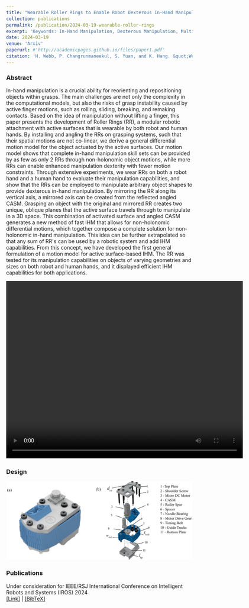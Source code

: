 ```yaml
---
title: "Wearable Roller Rings to Enable Robot Dexterous In-Hand Manipulation through Active Surfaces"
collection: publications
permalink: /publication/2024-03-19-wearable-roller-rings
excerpt: 'Keywords: In-Hand Manipulation, Dexterous Manipulation, Multi-fingered Robots'
date: 2024-03-19
venue: 'Arxiv'
paperurl: #'http://academicpages.github.io/files/paper1.pdf'
citation: 'H. Webb, P. Changrunmaneekul, S. Yuan, and K. Hang. &quot;Wearable Roller Rings to Enable Robot Dexterous In-Hand Manipulation through Active Surfaces&quot;. 2024.'
---
```

### Abstract
In-hand manipulation is a crucial ability for reorienting and repositioning objects within grasps. The main challenges are not only the complexity in the computational models, but also the risks of grasp instability caused by active finger motions, such as rolling, sliding, breaking, and remaking contacts. Based on the idea of manipulation without lifting a finger, this paper presents the development of Roller Rings (RR), a modular robotic attachment with active surfaces that is wearable by both robot and human hands. By installing and angling the RRs on grasping systems, such that their spatial motions are not co-linear, we derive a general differential motion model for the object actuated by the active surfaces. Our motion model shows that complete in-hand manipulation skill sets can be provided by as few as only $2$ RRs through non-holonomic object motions, while more RRs can enable enhanced manipulation dexterity with fewer motion constraints. Through extensive experiments, we wear RRs on both a robot hand and a human hand to evaluate their manipulation capabilities, and show that the RRs can be employed to manipulate arbitrary object shapes to provide dexterous in-hand manipulation. By mirroring the RR along its vertical axis, a mirrored axis can be created from the reflected angled CASM. Grasping an object with the original and mirrored RR creates two unique, oblique planes that the active surface travels through to manipulate in a 3D space. This combination of activated surface and angled CASM generates a new method of fast IHM that allows for non-holonomic differential motions, which together compose a complete solution for non-holonomic in-hand manipulation. This idea can be further extrapolated so that any sum of RR's can be used by a robotic system and add IHM capabilities. From this concept, we have developed the first general formulation of a motion model for active surface-based IHM. The RR was tested for its manipulation capabilities on objects of varying geometries and sizes on both robot and human hands, and it displayed efficient IHM capabilities for both applications.
<div style="text-align: center;">
  <video width="640" height="480" controls>
    <source src="/images/final_video.mp4" type="video/mp4">
  </video>
</div>

### Design
<img title="a title" alt="Alt text" src="/images/design_parts.png">

### Publications
Under consideration for IEEE/RSJ International Conference on Intelligent Robots and Systems (IROS) 2024 <br>
[[Link]](https://arxiv.org/abs/2403.13132) | <a href="/files/webb2024roller.bib" download>[BibTeX]</a>
